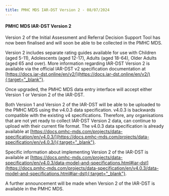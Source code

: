 ```yaml
---
title: PMHC MDS IAR-DST Version 2 - 08/07/2024
---
```


#### PMHC MDS IAR-DST Version 2 ####

Version 2 of the Initial Assessment and Referral Decision Support Tool has now
been finalised and will soon be able to be collected in the PMHC MDS.

Version 2 includes separate rating guides available for use with Children (aged 5-11),
Adolescents (aged 12-17), Adults (aged 18-64), Older Adults (aged 65 and over).
More information regarding IAR-DST Version 2 is available via the official IAR-DST v2
specification documentation at [https://docs.iar-dst.online/en/v2/](https://docs.iar-dst.online/en/v2/){:target="_blank"}.

Once upgraded, the PMHC MDS data entry interface will accept either Version 1 or
Version 2 of the IAR-DST.

Both Version 1 and Version 2 of the IAR-DST will be able to be uploaded to the
PMHC MDS using the v4.0.3 data specification. v4.0.3 is backwards compatible with
the existing v4 specifications. Therefore, any organisations that are not yet
ready to collect IAR-DST Version 2 data, can continue to upload with their current
file format. The v4.0.3 data specification is already available at [https://docs.pmhc-mds.com/projects/data-specification/en/v4.0.3/](https://docs.pmhc-mds.com/projects/data-specification/en/v4.0.3/){:target="_blank"}.

Specific information about implementing Version 2 of the IAR-DST is available at
[https://docs.pmhc-mds.com/projects/data-specification/en/v4.0.3/data-model-and-specifications.html#iar-dst](https://docs.pmhc-mds.com/projects/data-specification/en/v4.0.3/data-model-and-specifications.html#iar-dst){:target="_blank"}.

A further announcement will be made when Version 2 of the IAR-DST is available
in the PMHC MDS.